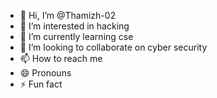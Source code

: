 - 👋 Hi, I’m @Thamizh-02
- 👀 I’m interested in hacking
- 🌱 I’m currently learning cse
- 💞️ I’m looking to collaborate on cyber security 
- 📫 How to reach me 
- 😄 Pronouns
- ⚡ Fun fact

<!---
Thamizh-02/Thamizh-02 is a ✨ special ✨ repository because its `README.md` (this file) appears on your GitHub profile.
You can click the Preview link to take a look at your changes.
--->
